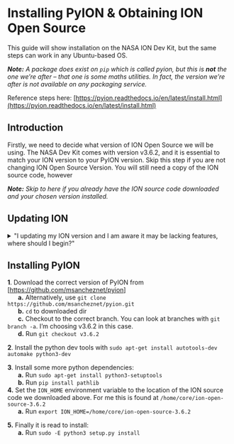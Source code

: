 # Installing PyION & Obtaining ION Open Source 
This guide will show installation on the NASA ION Dev Kit, but the same steps can work in any Ubuntu-based OS.

***Note:** A package does exist on `pip` which is called pyion, but this is **_not_** the one we’re after – that one is some maths utilities. In fact, the version we’re after is not available on any packaging service.*

Reference steps here: [https://pyion.readthedocs.io/en/latest/install.html](https://pyion.readthedocs.io/en/latest/install.html)

## Introduction
Firstly, we need to decide what version of ION Open Source we will be using. The NASA Dev Kit comes with version v3.6.2, and it is essential to match your ION version to your PyION version. Skip this step if you are not changing ION Open Source Version. You will still need a copy of the ION source code, however

***Note:** Skip to here if you already have the ION source code downloaded and your chosen version installed.*

## Updating ION
<details>
<summary>"I updating my ION version and I  am aware it may be lacking features, where should I begin?"</summary>
<br>
 **1**. Download the correct version of ION from [https://sourceforge.net/projects/ion-dtn/](https://sourceforge.net/projects/ion-dtn/)
 
 **2.** Download the latest version of [automake](https://www.gnu.org/software/automake/#downloading) v1.16 at this time. The version on the apt repos is unfortunately way out of date. Thanks, Canonical.
&nbsp;&nbsp;&nbsp;&nbsp;&nbsp;&nbsp;**a.** Download to your ubuntu virtual machine.  
&nbsp;&nbsp;&nbsp;&nbsp;&nbsp;&nbsp;**b.** `cd` to extracted dir  
&nbsp;&nbsp;&nbsp;&nbsp;&nbsp;&nbsp;**c.** Extract the contents with `tar –xvf automake-1.16.tar.xz`  
&nbsp;&nbsp;&nbsp;&nbsp;&nbsp;&nbsp;**d.** Run `./configure`  
&nbsp;&nbsp;&nbsp;&nbsp;&nbsp;&nbsp;**e.** Run `make`  
&nbsp;&nbsp;&nbsp;&nbsp;&nbsp;&nbsp;**e.** Run `sudo make install`  

 **3.** Next, `cd` to the download location for ION Open Source
&nbsp;&nbsp;&nbsp;&nbsp;&nbsp;&nbsp;**a.** Extract the contents with `tar –xvzf [filename]`  
&nbsp;&nbsp;&nbsp;&nbsp;&nbsp;&nbsp;**b.** Run the following:  
&nbsp;&nbsp;&nbsp;&nbsp;&nbsp;&nbsp;&nbsp;&nbsp;&nbsp;&nbsp;&nbsp;&nbsp;**i.** `autoheader`  
&nbsp;&nbsp;&nbsp;&nbsp;&nbsp;&nbsp;&nbsp;&nbsp;&nbsp;&nbsp;&nbsp;&nbsp;**ii.** `aclocal`  
&nbsp;&nbsp;&nbsp;&nbsp;&nbsp;&nbsp;&nbsp;&nbsp;&nbsp;&nbsp;&nbsp;&nbsp;**iii.** `autoconf`	  
&nbsp;&nbsp;&nbsp;&nbsp;&nbsp;&nbsp;&nbsp;&nbsp;&nbsp;&nbsp;&nbsp;&nbsp;**iv.** `automake`  	
&nbsp;&nbsp;&nbsp;&nbsp;&nbsp;&nbsp;&nbsp;&nbsp;&nbsp;&nbsp;&nbsp;&nbsp;**v.** `./configure CFLAGS='-O0 -ggdb3' CPPFLAGS='-O0 -ggdb3' CXXFLAGS='-O0 -ggdb3'`  		
&nbsp;&nbsp;&nbsp;&nbsp;&nbsp;&nbsp;&nbsp;&nbsp;&nbsp;&nbsp;&nbsp;&nbsp;**vi.** `make`	 
&nbsp;&nbsp;&nbsp;&nbsp;&nbsp;&nbsp;&nbsp;&nbsp;&nbsp;&nbsp;&nbsp;&nbsp;**vii.** `sudo make install`	  
&nbsp;&nbsp;&nbsp;&nbsp;&nbsp;&nbsp;&nbsp;&nbsp;&nbsp;&nbsp;&nbsp;&nbsp;**vii.** `sudo Idconfig`	 
&nbsp;&nbsp;&nbsp;&nbsp;&nbsp;&nbsp;**c.** Congratulations you've updated your version of ION.  
</details>

## Installing PyION
**1**. Download the correct version of PyION from [https://github.com/msancheznet/pyion]  
&nbsp;&nbsp;&nbsp;&nbsp;&nbsp;&nbsp;**a.** Alternatively, use `git clone https://github.com/msancheznet/pyion.git`  
&nbsp;&nbsp;&nbsp;&nbsp;&nbsp;&nbsp;**b.** `cd` to downloaded dir  
&nbsp;&nbsp;&nbsp;&nbsp;&nbsp;&nbsp;**c.** Checkout to the correct branch. You can look at branches with `git branch -a`. I’m choosing v3.6.2 in this case.  
&nbsp;&nbsp;&nbsp;&nbsp;&nbsp;&nbsp;**d.** Run `git checkout v3.6.2`  

**2**. Install the python dev tools with `sudo apt-get install autotools-dev automake python3-dev`  

**3**. Install some more python dependencies:  
&nbsp;&nbsp;&nbsp;&nbsp;&nbsp;&nbsp;**a.** Run `sudo apt-get install python3-setuptools`  
&nbsp;&nbsp;&nbsp;&nbsp;&nbsp;&nbsp;**b.** Run `pip install pathlib`  
**4.**	Set the `ION_HOME` environment variable to the location of the ION source code we downloaded above. For me this is found at `/home/core/ion-open-source-3.6.2`  
&nbsp;&nbsp;&nbsp;&nbsp;&nbsp;&nbsp;**a.** Run `export ION_HOME=/home/core/ion-open-source-3.6.2`   

**5.**	Finally it is read to install:  
&nbsp;&nbsp;&nbsp;&nbsp;&nbsp;&nbsp;**a.** Run `sudo -E python3 setup.py install`   
